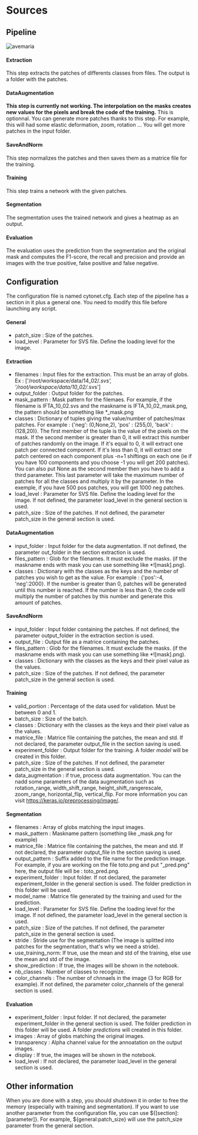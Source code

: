 # Sources

## Pipeline

![avemaria](https://user-images.githubusercontent.com/9282351/28579973-72a1f63c-715e-11e7-895d-aa7d261d1b6c.png)

#### Extraction

This step extracts the patches of differents classes from files. The output is a folder with the patches.

#### DataAugmentation

**This step is currently not working. The interpolation on the masks creates new values for the pixels and break the code of the training.**
This is optionnal. You can generate more patches thanks to this step. For example, this will had some elastic deformation, zoom, rotation ... You will get more patches in the input folder.

#### SaveAndNorm

This step normalizes the patches and then saves them as a matrice file for the training.

#### Training

This step trains a network with the given patches.

#### Segmentation

The segmentation uses the trained network and gives a heatmap as an output.

#### Evaluation

The evaluation uses the prediction from the segmentation and the original mask and computes the F1-score, the recall and precision and provide an images with the true positive, false positive and false negative. 

## Configuration

The configuration file is named cytonet.cfg. Each step of the pipeline has a section in it plus a general one. You need to modify this file before launching any script.

#### General
- patch_size : Size of the patches.
- load_level : Parameter for SVS file. Define the loading level for the image.

#### Extraction
- filenames : Input files for the extraction. This must be an array of globs. Ex : ['/root/workspace/data/14_02/*.svs', '/root/workspace/data/10_02/*.svs']
- output_folder : Output folder for the patches.
- mask_pattern : Mask pattern for the filemaes. For example, if the filename is IFTA_10_02.svs and the maskname is IFTA_10_02_mask.png, the pattern should be something like *_mask.png
- classes : Dictionary of tuples giving the value/number of patches/max patches. For example : {'neg': (0,None,2), 'pos' : (255,0), 'back' : (128,20)}. The first member of the tuple is the value of the pixels on the mask. If the second member is greater than 0, it will extract this number of patches randomly on the image. If it's equal to 0, it will extract one patch per connected component. If it's less than 0, it will extract one patch centered on each component plus -n+1 shiftings on each one (ie if you have 100 components and you choose -1 you will get 200 patches). You can also put None as the second member then you have to add a third parameter. This last parameter will take the maximum number of patches for all the classes and multiply it by the parameter. In the exemple, if you have 500 pos patches, you will get 1000 neg patches.  
- load_level : Parameter for SVS file. Define the loading level for the image. If not defined, the parameter load_level in the general section is used.
- patch_size : Size of the patches. If not defined, the parameter patch_size in the general section is used.

#### DataAugmentation
- input_folder : Input folder for the data augmentation. If not defined, the parameter out_folder in the section extraction is used.
- files_pattern : Glob for the filenames. It must exclude the masks. (if the maskname ends with mask you can use something like *![mask].png).
- classes : Dictionary with the classes as the keys and the number of patches you wish to get as the value. For example : {'pos':-4, 'neg':2000}. If the number is greater than 0, patches will be generated until this number is reached. If the number is less than 0, the code will multiply the number of patches by this number and generate this amount of patches.

#### SaveAndNorm
- input_folder : Input folder containing the patches. If not defined, the parameter output_folder in the extraction section is used.
- output_file : Output file as a matrice containing the patches.
- files_pattern : Glob for the filenames. It must exclude the masks. (if the maskname ends with mask you can use something like *![mask].png).
- classes : Dictionary with the classes as the keys and their pixel value as the values.
- patch_size : Size of the patches. If not defined, the parameter patch_size in the general section is used.

#### Training
- valid_portion : Percentage of the data used for validation. Must be between 0 and 1.
- batch_size : Size of the batch.
- classes : Dictionary with the classes as the keys and their pixel value as the values.
- matrice_file : Matrice file containing the patches, the mean and std. If not declared, the parameter output_file in the section saving is used.
- experiment_folder : Output folder for the training. A folder *model* will be created in this folder.
- patch_size : Size of the patches. If not defined, the parameter patch_size in the general section is used.
- data_augmentation : if true, process data augmentation. You can the nadd some parameters of the data augmentation such as rotation_range, width_shift_range, height_shift_rangerescale, zoom_range, horizontal_flip, vertical_flip. For more information you can visit https://keras.io/preprocessing/image/.

#### Segmentation
- filenames  : Array of globs matching the input images.
- mask_pattern : Maskname pattern (something like _mask.png for example)
- matrice_file  : Matrice file containing the patches, the mean and std. If not declared, the parameter output_file in the section saving is used.  
- output_pattern : Suffix added to the file name for the prediction image. For example, if you are working on the file toto.png and put "_pred.png" here, the output file will be : toto_pred.png.
- experiment_folder : Input folder. If not declared, the parameter experiment_folder in the general section is used. The folder prediction in this folder will be used.
- model_name : Matrice file generated by the training and used for the prediction.
- load_level : Parameter for SVS file. Define the loading level for the image. If not defined, the parameter load_level in the general section is used.
- patch_size : Size of the patches. If not defined, the parameter patch_size in the general section is used.
- stride : Stride use for the segmentation (The image is splitted into patches for the segmentation, that's why we need a stride).
- use_training_norm: If true, use the mean and std of the training, else use the mean and std of the image.
- show_prediction : If true, the images will be shown in the notebook.
- nb_classes : Number of classes to recognize.
- color_channels : The number of chnnaels in the image (3 for RGB for example). If not defined, the parameter color_channels of the general section is used.

#### Evaluation
- experiment_folder : Input folder. If not declared, the parameter experiment_folder in the general section is used. The folder prediction in this folder will be used. A folder *predictions* will created in this folder.
- images : Array of globs matching the original images.
- transparency : Alpha channel value for the annoatation on the output images.
- display : If true, the images will be shown in the notebook.
- load_level : If not declared, the parameter load_level in the general section is used.

## Other information

When you are done with a step, you should shutdown it in order to free the memory (especially with training and segmentation). 
If you want to use another parameter from the configuration file, you can use ${[section]:[parameter]}. For example, ${general:patch_size} will use the patch_size parameter from the general section.